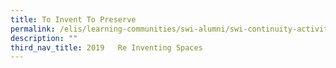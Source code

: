 ```yaml
---
title: To Invent To Preserve
permalink: /elis/learning-communities/swi-alumni/swi-continuity-activities/to-invent-to-preserve/
description: ""
third_nav_title: 2019   Re Inventing Spaces
---
```


